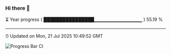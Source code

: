 ### Hi there 👋

⏳ Year progress { ████████████████▁▁▁▁▁▁▁▁▁▁▁▁▁▁ } 55.19 %

---

⏰ Updated on Mon, 21 Jul 2025 10:49:52 GMT

![Progress Bar CI](https://github.com/IshwaranRudhara/GIT-ACTION/workflows/Progress%20Bar%20CI/badge.svg)

